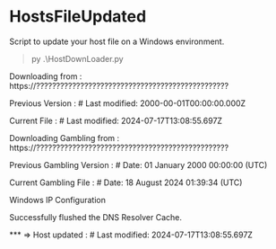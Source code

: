 # HostsFileUpdated
Script to update your host file on a Windows environment.

>py .\HostDownLoader.py

Downloading from : https://????????????????????????????????????????????????

Previous Version : # Last modified: 2000-00-01T00:00:00.000Z

Current File     : # Last modified: 2024-07-17T13:08:55.697Z

Downloading Gambling from : https://????????????????????????????????????????????????

Previous Gambling Version : # Date: 01 January 2000 00:00:00 (UTC)

Current Gambling File     : # Date: 18 August 2024 01:39:34 (UTC)


Windows IP Configuration


Successfully flushed the DNS Resolver Cache.

*** => Host updated : # Last modified: 2024-07-17T13:08:55.697Z


